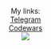 <div align="center">
   My links:
</div>
<div align="center">
    <a href=" https://t.me/egorpyarkov">Telegram</a>  
</div>
<div align="center">
  <a href="https://www.codewars.com/users/EgorPyarkov">Codewars</a>
</div>


<div align="center">
  <img src="https://komarev.com/ghpvc/?username=EgorPyarkov&style=flat-square&color=red"/>
</div>
